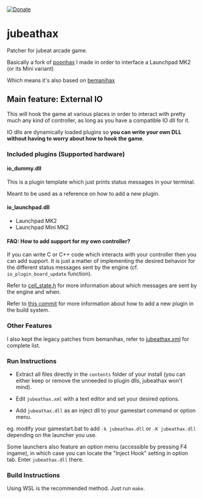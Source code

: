 [![Donate](https://img.shields.io/badge/Donate-PayPal-green.svg)](https://www.paypal.com/donate?hosted_button_id=WT735CX4UMZ9U)

# jubeathax

Patcher for jubeat arcade game.

Basically a fork of [popnhax](https://github.com/CrazyRedMachine/popnhax) I made in order to interface a Launchpad MK2 (or its Mini variant)

Which means it's also based on [bemanihax](https://github.com/windyfairy/bemanihax)

## Main feature: External IO

This will hook the game at various places in order to interact with pretty much any kind of controller,
as long as you have a compatible IO dll for it.

IO dlls are dynamically loaded plugins so **you can write your own DLL without having to worry about how to hook the game**.

### Included plugins (Supported hardware)

#### io_dummy.dll

This is a plugin template which just prints status messages in your terminal.

Meant to be used as a reference on how to add a new plugin.

#### io_launchpad.dll

- Launchpad MK2
- Launchpad Mini MK2

#### FAQ: How to add support for my own controller?

If you can write C or C++ code which interacts with your controller then you can add support. It is just a matter of implementing the desired behavior
for the different status messages sent by the engine (cf. `io_plugin_board_update` function).

Refer to [cell_state.h](https://github.com/CrazyRedMachine/jubeathax/blob/main/jubeathax/cell_state.h) for more information about which messages
are sent by the engine and when.

Refer to [this commit](https://github.com/CrazyRedMachine/jubeathax/commit/bf43dcdf88be0a701c839dc42e6d321858c060f4) for more information about how to add a new plugin in the build system.

### Other Features

I also kept the legacy patches from bemanihax, refer to [jubeathax.xml](https://github.com/CrazyRedMachine/jubeathax/blob/main/dist/jubeathax/jubeathax.xml) for complete list.

### Run Instructions

- Extract all files directly in the `contents` folder of your install (you can either keep or remove the unneeded io plugin dlls, jubeathax won't mind).

- Edit `jubeathax.xml` with a text editor and set your desired options.

- Add `jubeathax.dll` as an inject dll to your gamestart command or option menu.

eg. modify your gamestart.bat to add `-k jubeathax.dll` or `-K jubeathax.dll` depending on the launcher you use.

Some launchers also feature an option menu (accessible by pressing F4 ingame), in which case you can locate the "Inject Hook" setting in option tab. Enter `jubeathax.dll` there.

### Build Instructions

Using WSL is the recommended method. Just run `make`.